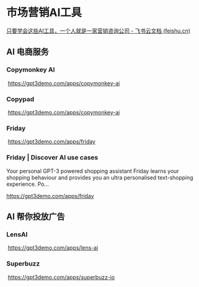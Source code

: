 # 市场营销AI工具

[⁣⁣‬‌⁣⁤‬‬‍⁡⁤⁣⁣⁡‍‍﻿⁣‬‍⁣⁣﻿‌﻿⁢﻿⁤⁡‌‬﻿⁣⁡‬⁤⁣⁤⁢‍‌‌‍只要学会这些AI工具，一个人就是一家营销咨询公司 - 飞书云文档 (feishu.cn)](https://y3if3fk7ce.feishu.cn/docx/HRcldiXBDoLFBmxksVXcyXxWnkc)

## AI 电商服务

### Copymonkey AI

﻿ https://gpt3demo.com/apps/copymonkey-ai 

### Copypad

﻿ https://gpt3demo.com/apps/copymonkey-ai 

### Friday

﻿ https://gpt3demo.com/apps/friday 

### Friday | Discover AI use cases

Your personal GPT-3 powered shopping assistant Friday learns your shopping behaviour and provides you an ultra personalised text-shopping experience. Po...

https://gpt3demo.com/apps/friday

## AI 帮你投放广告

### LensAI

﻿ https://gpt3demo.com/apps/lens-ai 

### Superbuzz

﻿ https://gpt3demo.com/apps/superbuzz-io